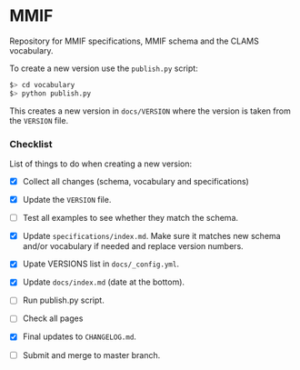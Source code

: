 # MMIF

Repository for MMIF specifications, MMIF schema and the CLAMS vocabulary.

To create a new version use the `publish.py` script:

```bash
$> cd vocabulary
$> python publish.py
```

This creates a new version in `docs/VERSION` where the version is taken from the `VERSION` file.

### Checklist

List of things to do when creating a new version:

- [x] Collect all changes (schema, vocabulary and specifications)
- [x] Update the `VERSION` file.
- [ ] Test all examples to see whether they match the schema.
- [x] Update `specifications/index.md`. Make sure it matches new schema and/or vocabulary if needed and replace version numbers.
- [x] Upate VERSIONS list in `docs/_config.yml`.
- [x] Update `docs/index.md` (date at the bottom).
- [ ] Run publish.py script.
- [ ] Check all pages
- [x] Final updates to `CHANGELOG.md`.
- [ ] Submit and merge to master branch.

